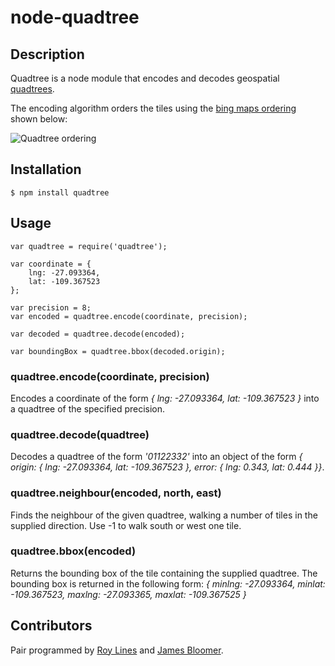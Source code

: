 # node-quadtree
## Description
Quadtree is a node module that encodes and decodes geospatial [quadtrees](http://en.wikipedia.org/wiki/Quadtree).

The encoding algorithm orders the tiles using the [bing maps ordering](http://msdn.microsoft.com/en-us/library/bb259689.aspx) shown below:

![Quadtree ordering](http://i.msdn.microsoft.com/dynimg/IC96238.jpg)

## Installation
    $ npm install quadtree

## Usage
	var quadtree = require('quadtree');

	var coordinate = {
		lng: -27.093364,
		lat: -109.367523
	};

	var precision = 8;
	var encoded = quadtree.encode(coordinate, precision);

	var decoded = quadtree.decode(encoded);

	var boundingBox = quadtree.bbox(decoded.origin);

### quadtree.encode(coordinate, precision)
Encodes a coordinate of the form _{ lng: -27.093364, lat: -109.367523 }_ into a quadtree of the specified precision.

### quadtree.decode(quadtree)
Decodes a quadtree of the form _'01122332'_ into an object of the form _{ origin: { lng: -27.093364, lat: -109.367523 }, error: { lng: 0.343, lat: 0.444 }}_.

### quadtree.neighbour(encoded, north, east)
Finds the neighbour of the given quadtree, walking a number of tiles in the supplied direction. Use -1 to walk south or west one tile.

### quadtree.bbox(encoded)
Returns the bounding box of the tile containing the supplied quadtree. The bounding box is returned in the following form: _{ minlng: -27.093364, minlat: -109.367523, maxlng: -27.093365, maxlat: -109.367525 }_

## Contributors
Pair programmed by [Roy Lines](http://roylines.co.uk) and [James Bloomer](https://github.com/jamesbloomer).

